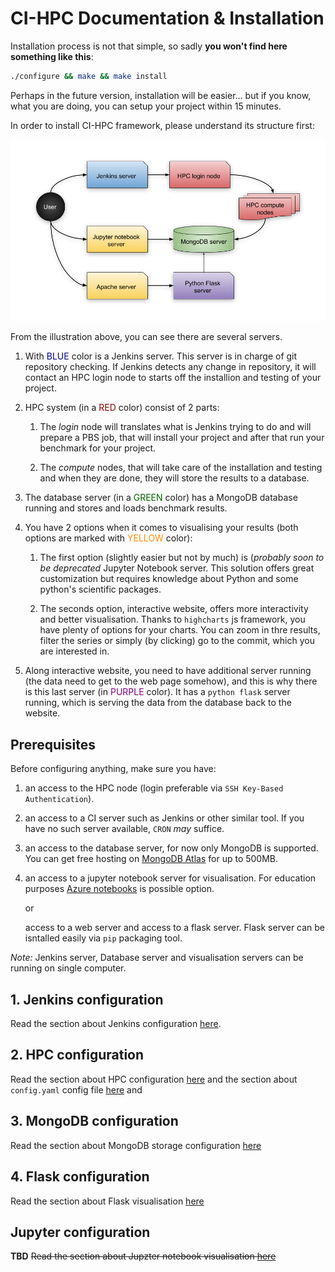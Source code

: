 # CI-HPC Documentation & Installation

Installation process is not that simple, so sadly **you won't find here something like this**:
```bash
./configure && make && make install
```
Perhaps in the future version, installation will be easier... but 
if you know, what you are doing, you can setup your project within 15 minutes.


In order to install CI-HPC framework, please understand its structure first:

![jenkins](imgs/cihpc-structure.png)

From the illustration above, you can see there are several servers.

1. With <span style="color: darkblue">BLUE</span> color is a Jenkins server.
    This server is in charge of git repository checking. If Jenkins detects
    any change in repository, it will contact an HPC login node to starts off
    the installion and testing of your project.

2. HPC system (in a <span style="color: darkred">RED</span> color)
      consist of 2 parts:
      
    1. The *login* node will translates what is Jenkins trying to do and will
    prepare a PBS job, that will install your project and after that 
    run your benchmark for your project.

    2. The *compute* nodes, that will take care of the installation and testing and
    when they are done, they will store the results to a database.

3. The database server (in a <span style="color: darkgreen">GREEN</span> color) 
     has a MongoDB database running and stores and loads benchmark results.

4. You have 2 options when it comes to visualising your results
   (both options are marked with <span style="color: darkorange">YELLOW</span> color):
   
    1. The first option (slightly easier but not by much) is (*probably 
    soon to be deprecated* Jupyter Notebook server. This solution offers great 
    customization but requires knowledge about Python and some python's scientific packages.

    2. The seconds option, interactive website, offers more interactivity and better visualisation.
    Thanks to `highcharts` js framework, you have plenty of options for 
    your charts. You can zoom in thre results, filter the series or simply
    (by clicking) go to the commit, which you are interested in.
  
5. Along interactive website, you need to have additional server running 
    (the data need to get to the web page somehow), and this is why there
    is this last server (in <span style="color: purple">PURPLE</span> color).
    It has a `python flask` server running, which is serving the data
    from the database back to the website.

   
## Prerequisites
Before configuring anything, make sure you have:
  1. an access to the HPC node (login preferable via `SSH Key-Based Authentication`).
  2. an access to a CI server such as Jenkins or other similar tool. If you have no such server available, `CRON` *may* suffice.

  3. an access to the database server, for now only MongoDB is supported. You can get free hosting on [MongoDB Atlas](https://www.mongodb.com/cloud/atlas) for up to 500MB.

  4. an access to a jupyter notebook server for visualisation. For education
     purposes [Azure notebooks](https://notebooks.azure.com) is possible option.
  
     or 
     
     access to a web server and access to a flask server. Flask server can be
     isntalled easily via `pip` packaging tool.


   *Note:* Jenkins server, Database server and visualisation servers can be 
   running on single computer.



## 1. Jenkins configuration
<!-- <img src="imgs/jenkins-logo.png" width="128" />  -->

Read the section about Jenkins configuration [here](jenkins-conf.md).


## 2. HPC configuration
Read the section about HPC configuration [here](hpc-conf.md) and 
the section about `config.yaml` config file [here](config.yaml.md) and 


## 3. MongoDB configuration
<!-- <img src="imgs/mongodb-logo.png" width="128" />  -->

Read the section about MongoDB storage configuration [here](mongodb-conf.md)

## 4. Flask configuration
<!-- <img src="imgs/flask-logo.png" width="128" />  -->

Read the section about Flask visualisation [here](flask-conf.md)

## Jupyter configuration
<!-- <img src="imgs/jupyter-logo.png" width="128" />  -->

**TBD** ~~Read the section about Jupzter notebook visualisation [here](jupyter-conf.md)~~
